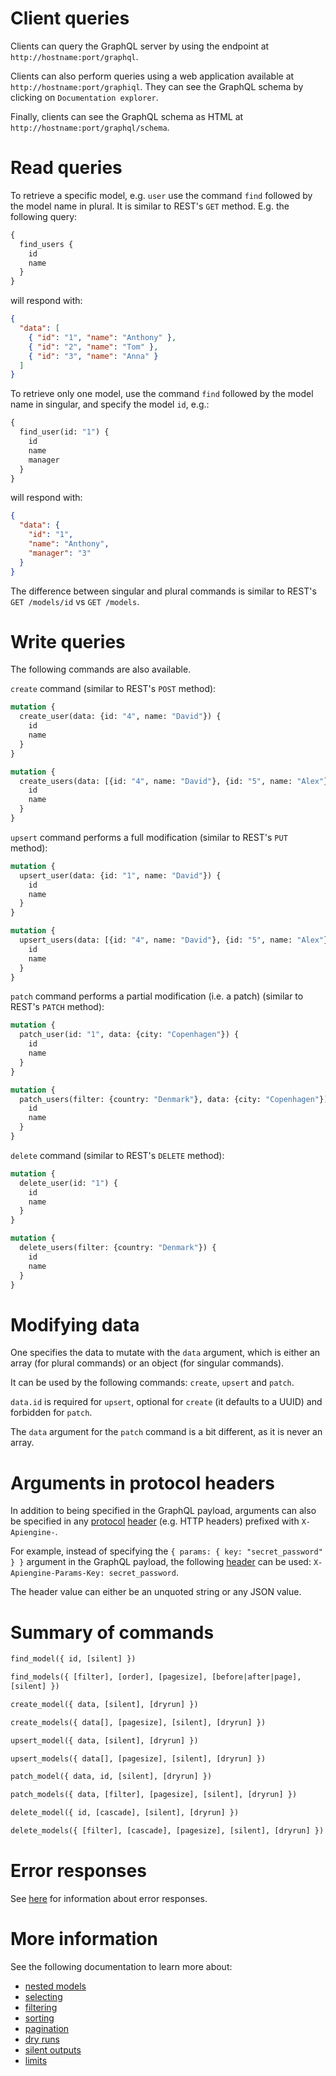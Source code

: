 # Client queries

Clients can query the GraphQL server by using the endpoint at
`http://hostname:port/graphql`.

Clients can also perform queries using a web application available at
`http://hostname:port/graphiql`.
They can see the GraphQL schema by clicking on `Documentation explorer`.

Finally, clients can see the GraphQL schema as HTML at
`http://hostname:port/graphql/schema`.

# Read queries

To retrieve a specific model, e.g. `user` use the command `find` followed by
the model name in plural. It is similar to REST's `GET` method.
E.g. the following query:

```graphql
{
  find_users {
    id
    name
  }
}
```

will respond with:

```json
{
  "data": [
    { "id": "1", "name": "Anthony" },
    { "id": "2", "name": "Tom" },
    { "id": "3", "name": "Anna" }
  ]
}
```

To retrieve only one model, use the command `find` followed by the model name
in singular, and specify the model `id`, e.g.:

```graphql
{
  find_user(id: "1") {
    id
    name
    manager
  }
}
```

will respond with:

```json
{
  "data": {
    "id": "1",
    "name": "Anthony",
    "manager": "3"
  }
}
```

The difference between singular and plural commands is similar to REST's
`GET /models/id` vs `GET /models`.

# Write queries

The following commands are also available.

`create` command (similar to REST's `POST` method):

```graphql
mutation {
  create_user(data: {id: "4", name: "David"}) {
    id
    name
  }
}
```

```graphql
mutation {
  create_users(data: [{id: "4", name: "David"}, {id: "5", name: "Alex"}]) {
    id
    name
  }
}
```

`upsert` command performs a full modification (similar to REST's `PUT` method):

```graphql
mutation {
  upsert_user(data: {id: "1", name: "David"}) {
    id
    name
  }
}
```

```graphql
mutation {
  upsert_users(data: [{id: "4", name: "David"}, {id: "5", name: "Alex"}]) {
    id
    name
  }
}
```

`patch` command performs a partial modification (i.e. a patch) (similar to
REST's `PATCH` method):

```graphql
mutation {
  patch_user(id: "1", data: {city: "Copenhagen"}) {
    id
    name
  }
}
```

```graphql
mutation {
  patch_users(filter: {country: "Denmark"}, data: {city: "Copenhagen"}) {
    id
    name
  }
}
```

`delete` command (similar to REST's `DELETE` method):

```graphql
mutation {
  delete_user(id: "1") {
    id
    name
  }
}
```

```graphql
mutation {
  delete_users(filter: {country: "Denmark"}) {
    id
    name
  }
}
```

# Modifying data

One specifies the data to mutate with the `data` argument, which is either an
array (for plural commands) or an object (for singular commands).

It can be used by the following commands: `create`, `upsert` and `patch`.

`data.id` is required for `upsert`, optional for `create`
(it defaults to a UUID) and forbidden for `patch`.

The `data` argument for the `patch` command is a bit different, as it is never
an array.

# Arguments in protocol headers

In addition to being specified in the GraphQL payload, arguments can also be
specified in any [protocol](protocols.md)
[header](protocols.md#headers-and-method) (e.g. HTTP headers) prefixed
with `X-Apiengine-`.

For example, instead of specifying the `{ params: { key: "secret_password" } }`
argument in the GraphQL payload, the following
[header](protocols.md#headers-and-method) can be used:
`X-Apiengine-Params-Key: secret_password`.

The header value can either be an unquoted string or any JSON value.

# Summary of commands

```graphql
find_model({ id, [silent] })
```

```graphql
find_models({ [filter], [order], [pagesize], [before|after|page],
[silent] })
```

```graphql
create_model({ data, [silent], [dryrun] })
```

```graphql
create_models({ data[], [pagesize], [silent], [dryrun] })
```

```graphql
upsert_model({ data, [silent], [dryrun] })
```

```graphql
upsert_models({ data[], [pagesize], [silent], [dryrun] })
```

```graphql
patch_model({ data, id, [silent], [dryrun] })
```

```graphql
patch_models({ data, [filter], [pagesize], [silent], [dryrun] })
```

```graphql
delete_model({ id, [cascade], [silent], [dryrun] })
```

```graphql
delete_models({ [filter], [cascade], [pagesize], [silent], [dryrun] })
```

# Error responses

See [here](error.md#error-responses) for information about error responses.

# More information

See the following documentation to learn more about:
  - [nested models](relations.md)
  - [selecting](selecting.md)
  - [filtering](filtering.md)
  - [sorting](sorting.md)
  - [pagination](pagination.md)
  - [dry runs](dryrun.md)
  - [silent outputs](silent.md)
  - [limits](limits.md)
